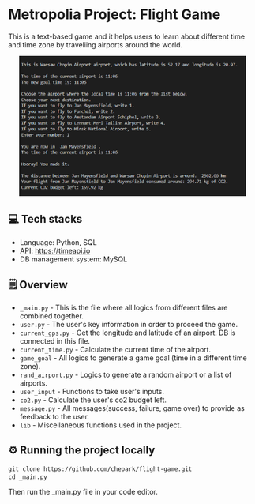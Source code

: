 # Metropolia Project: Flight Game

This is a text-based game and it helps users to learn about different time and time zone by traveliing airports around the world.

<p align="center">
  <img width="460" height="auto" src="./assets/example.png" alt="example of the game">
</p>

## 💻 Tech stacks

- Language: Python, SQL
- API: https://timeapi.io
- DB management system: MySQL

## 🗒️ Overview

- `_main.py` - This is the file where all logics from different files are combined together.
- `user.py` - The user's key information in order to proceed the game.
- `current_gps.py` - Get the longitude and latitude of an airport. DB is connected in this file.
- `current_time.py` - Calculate the current time of the airport.
- `game_goal` - All logics to generate a game goal (time in a different time zone).
- `rand_airport.py` - Logics to generate a random airport or a list of airports.
- `user_input` - Functions to take user's inputs.
- `co2.py` - Calculate the user's co2 budget left.
- `message.py` - All messages(success, failure, game over) to provide as feedback to the user.
- `lib` - Miscellaneous functions used in the project.

## ⚙️ Running the project locally

```
git clone https://github.com/chepark/flight-game.git
cd _main.py
```

Then run the \_main.py file in your code editor.
